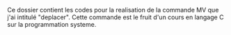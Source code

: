 Ce dossier contient les codes pour la realisation de la commande MV que j'ai intitulé "deplacer". Cette commande est le fruit d'un cours en langage C sur la programmation systeme.
